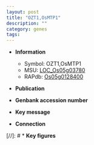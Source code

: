 ```yaml
---
layout: post
title: "OZT1,OsMTP1"
description: ""
category: genes
tags: 
---
```


* **Information**  
    + Symbol: OZT1,OsMTP1  
    + MSU: [LOC_Os05g03780](http://rice.uga.edu/cgi-bin/ORF_infopage.cgi?orf=LOC_Os05g03780)  
    + RAPdb: [Os05g0128400](http://rapdb.dna.affrc.go.jp/viewer/gbrowse_details/irgsp1?name=Os05g0128400)  

* **Publication**  

* **Genbank accession number**  

* **Key message**  

* **Connection**  

[//]: # * **Key figures**  


